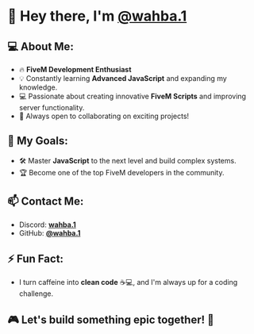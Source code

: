 # 👋 Hey there, I'm [@wahba.1](https://github.com/lanx387374) 

## 💻 About Me:
- 🔥 **FiveM Development Enthusiast**
- 💡 Constantly learning **Advanced JavaScript** and expanding my knowledge.
- 💻 Passionate about creating innovative **FiveM Scripts** and improving server functionality.
- 🤝 Always open to collaborating on exciting projects!

## 🎯 My Goals:
- 🛠️ Master **JavaScript** to the next level and build complex systems.
- 🏆 Become one of the top FiveM developers in the community.
  
## 📫 Contact Me:
- Discord: [**wahba.1**](https://discord.com/users/wahba.1) 
- GitHub: [**@wahba.1**](https://github.com/lanx387374)

## ⚡ Fun Fact:
- I turn caffeine into **clean code** ☕💻, and I'm always up for a coding challenge.

## 🎮 Let's build something **epic** together! 💪

<!---
lanx387374/lanx387374 is a ✨ special ✨ repository because its `README.md` (this file) appears on your GitHub profile.
You can click the Preview link to take a look at your changes.
--->
